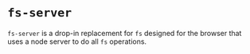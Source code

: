 # `fs-server`

`fs-server` is a drop-in replacement for `fs` designed for the browser that uses a node server to do all `fs` operations.
